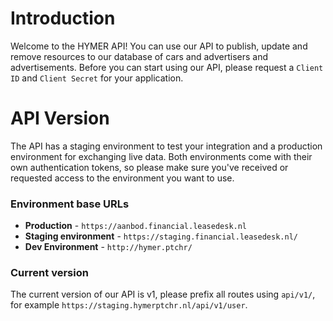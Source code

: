 # Introduction

Welcome to the HYMER API! You can use our API to publish, update and remove resources to our database of cars and advertisers and advertisements. Before you can start using our API, please request a `Client ID` and `Client Secret` for your application.

# API Version

The API has a staging environment to test your integration and a production environment for exchanging live data. Both environments come with their own authentication tokens, so please make sure you've received or requested access to the environment you want to use.

### Environment base URLs

  - **Production** - `https://aanbod.financial.leasedesk.nl`
  - **Staging environment** - `https://staging.financial.leasedesk.nl/`
  - **Dev Environment** - `http://hymer.ptchr/`
  
### Current version

The current version of our API is v1, please prefix all routes using `api/v1/`, for example `https://staging.hymerptchr.nl/api/v1/user`.